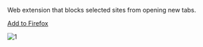 
Web extension that blocks selected sites from opening new tabs.

[Add to Firefox ](https://addons.mozilla.org/ru/firefox/addon/single-tab/)

![1](https://user-images.githubusercontent.com/36735568/181343079-504060b4-580f-4cdf-8b32-bf8652dbf27d.png)
